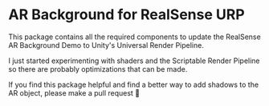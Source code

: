 # AR Background for RealSense URP

This package contains all the required components to update the RealSense AR Background Demo to Unity's Universal Render Pipeline. 

I just started experimenting with shaders and the Scriptable Render Pipeline so there are probably optimizations that can be made. 

If you find this package helpful and find a better way to add shadows to the AR object, please make a pull request 🙂 